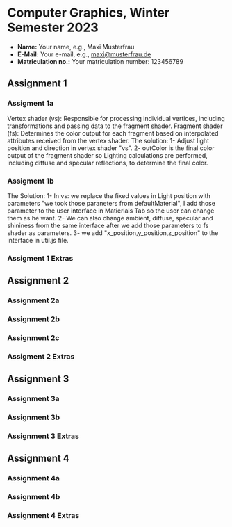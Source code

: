 # Computer Graphics, Winter Semester 2023

- **Name:** Your name, e.g., Maxi Musterfrau
- **E-Mail:** Your e-mail, e.g., maxi@musterfrau.de
- **Matriculation no.:** Your matriculation number: 123456789

<!--------------------------------------------------------------------------->
## Assignment 1

### Assigment 1a
Vertex shader (vs): Responsible for processing individual vertices, including transformations and passing data to the fragment shader.
Fragment shader (fs): Determines the color output for each fragment based on interpolated attributes received from the vertex shader.
The solution:
1- Adjust light position and direction in vertex shader "vs".
2- outColor is the final color output of the fragment shader so Lighting calculations are performed, including diffuse and specular reflections, to determine the final color.
### Assigment 1b
The Solution:
1- In vs: we replace the fixed values in Light position with parameters "we took those paraneters from defaultMaterial", I add those parameter to the user interface in Matierials Tab so the user can change them as he want.
2- We can also change ambient, diffuse, specular and shininess from the same interface after we add those parameters to fs shader as parameters.
3- we add "x_position,y_position,z_position" to the interface in util.js file.

### Assigment 1 Extras
<!-- Describe any extra features that you implemented. Make sure to cite your sources. -->

<!--------------------------------------------------------------------------->
## Assignment 2

### Assignment 2a
<!-- Briefly describe your solution. If you did not solve the assignment, simply enter "Not solved." -->

### Assignment 2b
<!-- Briefly describe your solution. If you did not solve the assignment, simply enter "Not solved." -->

### Assignment 2c
<!-- Briefly describe your solution. If you did not solve the assignment, simply enter "Not solved." -->

### Assigment 2 Extras
<!-- Describe any extra features that you implemented. Make sure to cite your sources. -->

<!--------------------------------------------------------------------------->
## Assignment 3

### Assignment 3a
<!-- Briefly describe your solution. If you did not solve the assignment, simply enter "Not solved." -->

### Assignment 3b
<!-- Briefly describe your solution. If you did not solve the assignment, simply enter "Not solved." -->

### Assignment 3 Extras
<!-- Describe any extra features that you implemented. Make sure to cite your sources. -->

<!--------------------------------------------------------------------------->
## Assignment 4

### Assignment 4a
<!-- Briefly describe your solution. If you did not solve the assignment, simply enter "Not solved." -->

### Assignment 4b
<!-- Briefly describe your solution. If you did not solve the assignment, simply enter "Not solved." -->

### Assignment 4 Extras
<!-- Describe any extra features that you implemented. Make sure to cite your sources. -->